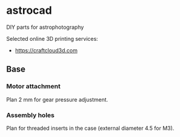 # astrocad

DIY parts for astrophotography

Selected online 3D printing services:

- https://craftcloud3d.com

## Base

### Motor attachment

Plan 2 mm for gear pressure adjustment.

### Assembly holes

Plan for threaded inserts in the case (external diameter 4.5 for M3).
